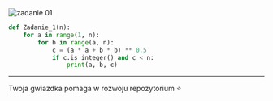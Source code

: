 <picture>
  <source srcset="../../srt/zbior_zadan/01.png" media="(prefers-color-scheme: light)">
  <source srcset="../../srt/zbior_zadan/black_01.png" media="(prefers-color-scheme: dark)">
  <img src="../../srt/zbior_zadan/black_01.png" alt="zadanie 01">
</picture>


```python
def Zadanie_1(n):
    for a in range(1, n):
        for b in range(a, n):
            c = (a * a + b * b) ** 0.5
            if c.is_integer() and c < n:
                print(a, b, c)

```

---
Twoja gwiazdka pomaga w rozwoju repozytorium ⭐
